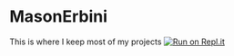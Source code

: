# MasonErbini
This is where I keep most of my projects
[![Run on Repl.it](https://repl.it/badge/github/MasonErbini07/MasonErbini)](https://repl.it/github/MasonErbini07/MasonErbini)